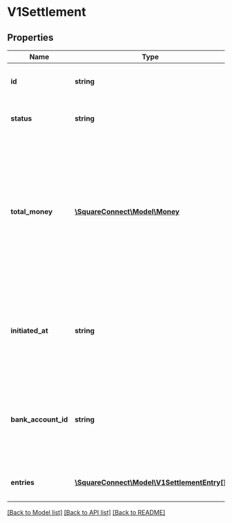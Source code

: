 # V1Settlement

## Properties
Name | Type | Description | Notes
------------ | ------------- | ------------- | -------------
**id** | **string** | The settlement&#39;s unique identifier. | [optional] 
**status** | **string** | The settlement&#39;s current status. | [optional] 
**total_money** | [**\SquareConnect\Model\Money**](Money.md) | The amount of money involved in the settlement. A positive amount indicates a deposit, and a negative amount indicates a withdrawal. This amount is never zero. | [optional] 
**initiated_at** | **string** | The time when the settlement was submitted for deposit or withdrawal, in ISO 8601 format. | [optional] 
**bank_account_id** | **string** | The Square-issued unique identifier for the bank account associated with the settlement. | [optional] 
**entries** | [**\SquareConnect\Model\V1SettlementEntry[]**](V1SettlementEntry.md) | The entries included in this settlement. | [optional] 

[[Back to Model list]](../README.md#documentation-for-models) [[Back to API list]](../README.md#documentation-for-api-endpoints) [[Back to README]](../README.md)


